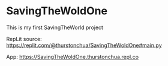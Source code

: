# SavingTheWoldOne

This is my first SavingTheWorld project

RepLit source: https://replit.com/@thurstonchua/SavingTheWoldOne#main.py

App: https://SavingTheWoldOne.thurstonchua.repl.co

